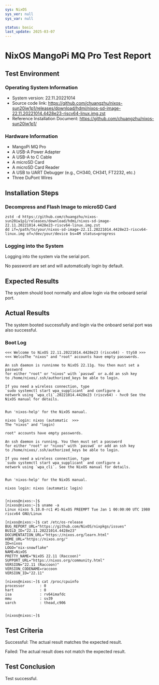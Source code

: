 ```yaml
---
sys: NixOS
sys_ver: null
sys_var: null

status: basic
last_update: 2025-03-07
---
```


# NixOS MangoPi MQ Pro Test Report

## Test Environment

### Operating System Information

- System version: 22.11.20221014
- Source code link: https://github.com/chuangzhu/nixos-sun20iw1p1/releases/download/hdmi/nixos-sd-image-22.11.20221014.4428e23-riscv64-linux.img.zst
- Reference Installation Document: https://github.com/chuangzhu/nixos-sun20iw1p1/

### Hardware Information

- MangoPi MQ Pro
- A USB-A Power Adapter
- A USB-A to C Cable
- A microSD Card
- A microSD Card Reader
- A USB to UART Debugger (e.g., CH340, CH341, FT2232, etc.)
- Three DuPont Wires

## Installation Steps

### Decompress and Flash Image to microSD Card

```shell
zstd -d https://github.com/chuangzhu/nixos-sun20iw1p1/releases/download/hdmi/nixos-sd-image-22.11.20221014.4428e23-riscv64-linux.img.zst
dd if=/path/to/your/nixos-sd-image-22.11.20221014.4428e23-riscv64-linux.img of=/dev/your/device bs=4M status=progress
```

### Logging into the System

Logging into the system via the serial port.

No password are set and will automatically login by default.

## Expected Results

The system should boot normally and allow login via the onboard serial port.

## Actual Results

The system booted successfully and login via the onboard serial port was also successful.

### Boot Log

```log
<<< Welcome to NixOS 22.11.20221014.4428e23 (riscv64) - ttyS0 >>>
<<< WelcoThe "nixos" and "root" accounts have empty passwords.

An ssh daemon is runninme to NixOS 22.11g. You then must set a password
for either "root" or "nixos" with `passwd` or a.dd an ssh key
to /home/nixos/.ssh/authorized_keys be able to login.

If you need a wireless connection, type
`sudo systemctl start wpa_supplicant` and configure a
network using `wpa_cli`.20221014.4428e23 (riscv64) - hvc0 See the NixOS manual for details.


Run 'nixos-help' for the NixOS manual.

nixos login: nixos (automatic  >>>
The "nixos" and "login)

root" accounts have empty passwords.

An ssh daemon is running. You then must set a password
for either "root" or "nixos" with `passwd` or add an ssh key
to /home/nixos/.ssh/authorized_keys be able to login.

If you need a wireless connection, type
`sudo systemctl start wpa_supplicant` and configure a
network using `wpa_cli`. See the NixOS manual for details.


Run 'nixos-help' for the NixOS manual.

nixos login: nixos (automatic login)


[nixos@nixos:~]$ 
[nixos@nixos:~]$ uname -a
Linux nixos 5.18.0-rc1 #1-NixOS PREEMPT Tue Jan 1 00:00:00 UTC 1980 riscv64 GNU/Linux

[nixos@nixos:~]$ cat /etc/os-release 
BUG_REPORT_URL="https://github.com/NixOS/nixpkgs/issues"
BUILD_ID="22.11.20221014.4428e23"
DOCUMENTATION_URL="https://nixos.org/learn.html"
HOME_URL="https://nixos.org/"
ID=nixos
LOGO="nix-snowflake"
NAME=NixOS
PRETTY_NAME="NixOS 22.11 (Raccoon)"
SUPPORT_URL="https://nixos.org/community.html"
VERSION="22.11 (Raccoon)"
VERSION_CODENAME=raccoon
VERSION_ID="22.11"

[nixos@nixos:~]$ cat /proc/cpuinfo
processor       : 0
hart            : 0
isa             : rv64imafdc
mmu             : sv39
uarch           : thead,c906


[nixos@nixos:~]$ 

```

## Test Criteria

Successful: The actual result matches the expected result.

Failed: The actual result does not match the expected result.

## Test Conclusion

Test successful.

